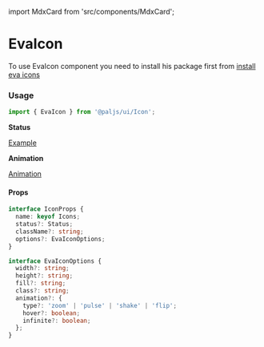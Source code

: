 import MdxCard from 'src/components/MdxCard';

<MdxCard>

# EvaIcon

To use EvaIcon component you need to install his package first from [install eva icons](/ui/guides/install-eva-icons)

### Usage

```js
import { EvaIcon } from '@paljs/ui/Icon';
```

**Status**

[Example](demo://Example.tsx)

**Animation**

[Animation](demo://Animation.tsx)

#### Props

```typescript
interface IconProps {
  name: keyof Icons;
  status?: Status;
  className?: string;
  options?: EvaIconOptions;
}

interface EvaIconOptions {
  width?: string;
  height?: string;
  fill?: string;
  class?: string;
  animation?: {
    type?: 'zoom' | 'pulse' | 'shake' | 'flip';
    hover?: boolean;
    infinite?: boolean;
  };
}
```

</MdxCard>